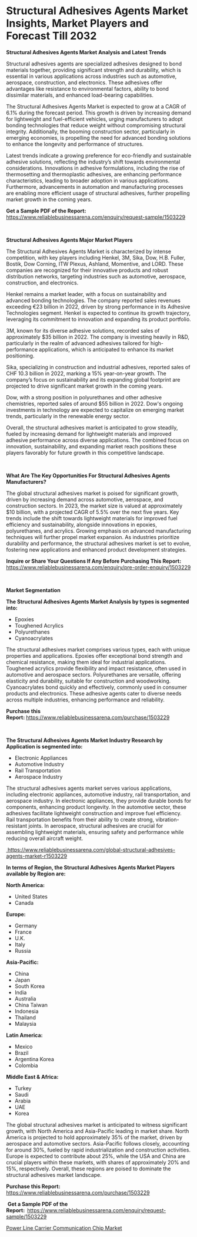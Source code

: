 <p><h1>Structural Adhesives Agents Market Insights, Market Players and Forecast Till 2032</h1></p><p><strong>Structural Adhesives Agents Market Analysis and Latest Trends</strong></p>
<p><p>Structural adhesives agents are specialized adhesives designed to bond materials together, providing significant strength and durability, which is essential in various applications across industries such as automotive, aerospace, construction, and electronics. These adhesives offer advantages like resistance to environmental factors, ability to bond dissimilar materials, and enhanced load-bearing capabilities.</p><p>The Structural Adhesives Agents Market is expected to grow at a CAGR of 6.1% during the forecast period. This growth is driven by increasing demand for lightweight and fuel-efficient vehicles, urging manufacturers to adopt bonding technologies that reduce weight without compromising structural integrity. Additionally, the booming construction sector, particularly in emerging economies, is propelling the need for advanced bonding solutions to enhance the longevity and performance of structures.</p><p>Latest trends indicate a growing preference for eco-friendly and sustainable adhesive solutions, reflecting the industry’s shift towards environmental considerations. Innovations in adhesive formulations, including the rise of thermosetting and thermoplastic adhesives, are enhancing performance characteristics, leading to broader adoption in various applications. Furthermore, advancements in automation and manufacturing processes are enabling more efficient usage of structural adhesives, further propelling market growth in the coming years.</p></p>
<p><strong>Get a Sample PDF of the Report:&nbsp;</strong> <a href="https://www.reliablebusinessarena.com/enquiry/request-sample/1503229?utm_campaign=2887&utm_medium=2&utm_source=Github&utm_content=ia&utm_term=23032025&utm_id=structural-adhesives-agents">https://www.reliablebusinessarena.com/enquiry/request-sample/1503229</a></p>
<p>&nbsp;</p>
<p><strong>Structural Adhesives Agents Major Market Players</strong></p>
<p><p>The Structural Adhesives Agents Market is characterized by intense competition, with key players including Henkel, 3M, Sika, Dow, H.B. Fuller, Bostik, Dow Corning, ITW Plexus, Ashland, Momentive, and LORD. These companies are recognized for their innovative products and robust distribution networks, targeting industries such as automotive, aerospace, construction, and electronics.</p><p>Henkel remains a market leader, with a focus on sustainability and advanced bonding technologies. The company reported sales revenues exceeding €23 billion in 2022, driven by strong performance in its Adhesive Technologies segment. Henkel is expected to continue its growth trajectory, leveraging its commitment to innovation and expanding its product portfolio.</p><p>3M, known for its diverse adhesive solutions, recorded sales of approximately $35 billion in 2022. The company is investing heavily in R&D, particularly in the realm of advanced adhesives tailored for high-performance applications, which is anticipated to enhance its market positioning.</p><p>Sika, specializing in construction and industrial adhesives, reported sales of CHF 10.3 billion in 2022, marking a 15% year-on-year growth. The company’s focus on sustainability and its expanding global footprint are projected to drive significant market growth in the coming years.</p><p>Dow, with a strong position in polyurethanes and other adhesive chemistries, reported sales of around $55 billion in 2022. Dow's ongoing investments in technology are expected to capitalize on emerging market trends, particularly in the renewable energy sector.</p><p>Overall, the structural adhesives market is anticipated to grow steadily, fueled by increasing demand for lightweight materials and improved adhesive performance across diverse applications. The combined focus on innovation, sustainability, and expanding market reach positions these players favorably for future growth in this competitive landscape.</p></p>
<p>&nbsp;</p>
<p><strong>What Are The Key Opportunities For Structural Adhesives Agents Manufacturers?</strong></p>
<p><p>The global structural adhesives market is poised for significant growth, driven by increasing demand across automotive, aerospace, and construction sectors. In 2023, the market size is valued at approximately $10 billion, with a projected CAGR of 5.5% over the next five years. Key trends include the shift towards lightweight materials for improved fuel efficiency and sustainability, alongside innovations in epoxies, polyurethanes, and acrylics. Growing emphasis on advanced manufacturing techniques will further propel market expansion. As industries prioritize durability and performance, the structural adhesives market is set to evolve, fostering new applications and enhanced product development strategies.</p></p>
<p><strong>Inquire or Share Your Questions If Any Before Purchasing This Report:</strong> <a href="https://www.reliablebusinessarena.com/enquiry/pre-order-enquiry/1503229?utm_campaign=2887&utm_medium=2&utm_source=Github&utm_content=ia&utm_term=23032025&utm_id=structural-adhesives-agents">https://www.reliablebusinessarena.com/enquiry/pre-order-enquiry/1503229</a></p>
<p>&nbsp;</p>
<p><strong>Market Segmentation</strong></p>
<p><strong>The Structural Adhesives Agents Market Analysis by types is segmented into:</strong></p>
<p><ul><li>Epoxies</li><li>Toughened Acrylics</li><li>Polyurethanes</li><li>Cyanoacrylates</li></ul></p>
<p><p>The structural adhesives market comprises various types, each with unique properties and applications. Epoxies offer exceptional bond strength and chemical resistance, making them ideal for industrial applications. Toughened acrylics provide flexibility and impact resistance, often used in automotive and aerospace sectors. Polyurethanes are versatile, offering elasticity and durability, suitable for construction and woodworking. Cyanoacrylates bond quickly and effectively, commonly used in consumer products and electronics. These adhesive agents cater to diverse needs across multiple industries, enhancing performance and reliability.</p></p>
<p><strong>Purchase this Report:&nbsp;</strong><a href="https://www.reliablebusinessarena.com/purchase/1503229?utm_campaign=2887&utm_medium=2&utm_source=Github&utm_content=ia&utm_term=23032025&utm_id=structural-adhesives-agents">https://www.reliablebusinessarena.com/purchase/1503229</a></p>
<p>&nbsp;</p>
<p><strong>The Structural Adhesives Agents Market Industry Research by Application is segmented into:</strong></p>
<p><ul><li>Electronic Appliances</li><li>Automotive Industry</li><li>Rail Transportation</li><li>Aerospace Industry</li></ul></p>
<p><p>The structural adhesives agents market serves various applications, including electronic appliances, automotive industry, rail transportation, and aerospace industry. In electronic appliances, they provide durable bonds for components, enhancing product longevity. In the automotive sector, these adhesives facilitate lightweight construction and improve fuel efficiency. Rail transportation benefits from their ability to create strong, vibration-resistant joints. In aerospace, structural adhesives are crucial for assembling lightweight materials, ensuring safety and performance while reducing overall aircraft weight.</p></p>
<p><a href="https://www.reliablebusinessarena.com/global-structural-adhesives-agents-market-r1503229?utm_campaign=2887&utm_medium=2&utm_source=Github&utm_content=ia&utm_term=23032025&utm_id=structural-adhesives-agents">&nbsp;https://www.reliablebusinessarena.com/global-structural-adhesives-agents-market-r1503229</a></p>
<p><strong>In terms of Region, the Structural Adhesives Agents Market Players available by Region are:</strong></p>
<p>
    <p> <strong> North America: </strong>
        <ul>
            <li>United States</li>
            <li>Canada</li>
        </ul>
        </p> 
    <p> <strong> Europe: </strong>
        <ul>
            <li>Germany</li>
            <li>France</li>
            <li>U.K.</li>
            <li>Italy</li>
            <li>Russia</li>
        </ul>
        </p> 
    <p> <strong> Asia-Pacific: </strong>
        <ul>
            <li>China</li>
            <li>Japan</li>
            <li>South Korea</li>
            <li>India</li>
            <li>Australia</li>
            <li>China Taiwan</li>
            <li>Indonesia</li>
            <li>Thailand</li>
            <li>Malaysia</li>
        </ul>
        </p> 
    <p> <strong> Latin America: </strong>
        <ul>
            <li>Mexico</li>
            <li>Brazil</li>
            <li>Argentina Korea</li>
            <li>Colombia</li>
        </ul>
        </p> 
    <p> <strong> Middle East & Africa: </strong>
        <ul>
            <li>Turkey</li>
            <li>Saudi</li>
            <li>Arabia</li>
            <li>UAE</li>
            <li>Korea</li>
        </ul>
    </p>
    </p>
<p><p>The global structural adhesives market is anticipated to witness significant growth, with North America and Asia-Pacific leading in market share. North America is projected to hold approximately 35% of the market, driven by aerospace and automotive sectors. Asia-Pacific follows closely, accounting for around 30%, fueled by rapid industrialization and construction activities. Europe is expected to contribute about 25%, while the USA and China are crucial players within these markets, with shares of approximately 20% and 15%, respectively. Overall, these regions are poised to dominate the structural adhesives market landscape.</p></p>
<p><strong>Purchase this Report: </strong><a href="https://www.reliablebusinessarena.com/purchase/1503229?utm_campaign=2887&utm_medium=2&utm_source=Github&utm_content=ia&utm_term=23032025&utm_id=structural-adhesives-agents">https://www.reliablebusinessarena.com/purchase/1503229</a></p>
<p>&nbsp;<strong>Get a Sample PDF of the Report:&nbsp;&nbsp;</strong><a href="https://www.reliablebusinessarena.com/enquiry/request-sample/1503229?utm_campaign=2887&utm_medium=2&utm_source=Github&utm_content=ia&utm_term=23032025&utm_id=structural-adhesives-agents">https://www.reliablebusinessarena.com/enquiry/request-sample/1503229</a></p>
<p><strong></strong></p>
<p><p><a href="https://github.com/leyesamilej/Market-Research-Report-List-1/blob/main/power-line-carrier-communication-chip-market.md?utm_campaign=2887&utm_medium=2&utm_source=Github&utm_content=ia&utm_term=23032025&utm_id=structural-adhesives-agents">Power Line Carrier Communication Chip Market</a></p></p>